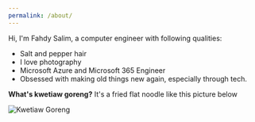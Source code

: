 ```yaml
---
permalink: /about/
---
```


Hi, I'm Fahdy Salim, a computer engineer with following qualities:

- Salt and pepper hair
- I love photography
- Microsoft Azure and Microsoft 365 Engineer
- Obsessed with making old things new again, especially through tech.

**What's kwetiaw goreng?**
It's a fried flat noodle like this picture below

![Kwetiaw Goreng](https://user-images.githubusercontent.com/56542674/99329711-e549e300-28d2-11eb-85fe-70ed3f288ef5.jpg)
